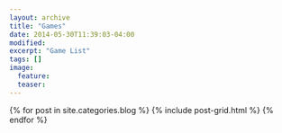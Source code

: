 ```yaml
---
layout: archive
title: "Games"
date: 2014-05-30T11:39:03-04:00
modified:
excerpt: "Game List"
tags: []
image:
  feature:
  teaser:
---
```


<div class="tiles">
{% for post in site.categories.blog %}
  {% include post-grid.html %}
{% endfor %}
</div><!-- /.tiles -->

